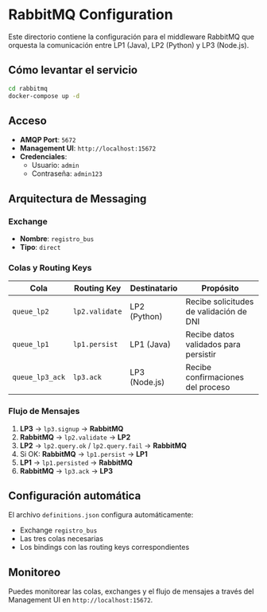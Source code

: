 # RabbitMQ Configuration

Este directorio contiene la configuración para el middleware RabbitMQ que orquesta la comunicación entre LP1 (Java), LP2 (Python) y LP3 (Node.js).

## Cómo levantar el servicio

```bash
cd rabbitmq
docker-compose up -d
```

## Acceso

- **AMQP Port**: `5672`
- **Management UI**: `http://localhost:15672`
- **Credenciales**: 
  - Usuario: `admin`
  - Contraseña: `admin123`

## Arquitectura de Messaging

### Exchange
- **Nombre**: `registro_bus`
- **Tipo**: `direct`

### Colas y Routing Keys

| Cola | Routing Key | Destinatario | Propósito |
|------|-------------|--------------|-----------|
| `queue_lp2` | `lp2.validate` | LP2 (Python) | Recibe solicitudes de validación de DNI |
| `queue_lp1` | `lp1.persist` | LP1 (Java) | Recibe datos validados para persistir |
| `queue_lp3_ack` | `lp3.ack` | LP3 (Node.js) | Recibe confirmaciones del proceso |

### Flujo de Mensajes

1. **LP3** → `lp3.signup` → **RabbitMQ**
2. **RabbitMQ** → `lp2.validate` → **LP2**
3. **LP2** → `lp2.query.ok` / `lp2.query.fail` → **RabbitMQ**
4. Si OK: **RabbitMQ** → `lp1.persist` → **LP1**
5. **LP1** → `lp1.persisted` → **RabbitMQ**
6. **RabbitMQ** → `lp3.ack` → **LP3**

## Configuración automática

El archivo `definitions.json` configura automáticamente:
- Exchange `registro_bus`
- Las tres colas necesarias
- Los bindings con las routing keys correspondientes

## Monitoreo

Puedes monitorear las colas, exchanges y el flujo de mensajes a través del Management UI en `http://localhost:15672`. 